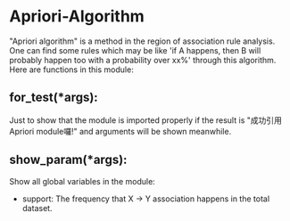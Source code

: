 # Apriori-Algorithm

"Apriori algorithm" is a method in the region of association rule analysis. One can find some rules which may be like 'if A happens, then B will probably happen too with a probability over xx%' through this algorithm. Here are functions in this module:

## for_test(*args):
Just to show that the module is imported properly if the result is "成功引用Apriori module囉!" and arguments will be shown meanwhile.

## show_param(*args):
Show all global variables in the module:
+ support: The frequency that X -> Y association happens in the total dataset.
